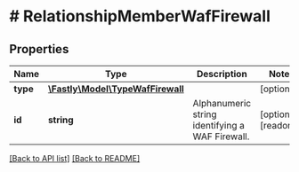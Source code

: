 # # RelationshipMemberWafFirewall

## Properties

Name | Type | Description | Notes
------------ | ------------- | ------------- | -------------
**type** | [**\Fastly\Model\TypeWafFirewall**](TypeWafFirewall.md) |  | [optional] 
**id** | **string** | Alphanumeric string identifying a WAF Firewall. | [optional] [readonly] 


[[Back to API list]](../../README.md#endpoints) [[Back to README]](../../README.md)
